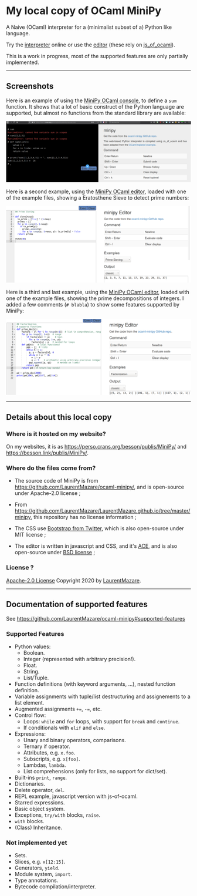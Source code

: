 # My local copy of OCaml MiniPy

A Naive (OCaml) interpreter for a (minimalist subset of a) Python like language.

Try the [interpreter](console.html) online or use the [editor](editor.html) (these rely on [js_of_ocaml](https://ocsigen.org/js_of_ocaml/3.5.1/manual/overview)).

This is a work in progress, most of the supported features are only partially implemented.

---

## Screenshots

Here is an example of using the [MiniPy OCaml console](https://perso.crans.org/besson/publis/MiniPy/console.html), to define a `sum` function. It shows that a lot of basic construct of the Python language are supported, but almost no functions from the standard library are available:

![Screenshot showing the use of MiniPy OCaml console (console.html)](./screenshots/screenshots_minipy_ocaml_1.png)

Here is a second example, using the [MiniPy OCaml editor](https://perso.crans.org/besson/publis/MiniPy/editor.html), loaded with one of the example files, showing a Eratosthene Sieve to detect prime numbers:

![Screenshot showing the use of MiniPy OCaml editor (editor.html)](./screenshots/screenshots_minipy_ocaml_2.png)

Here is a third and last example, using the [MiniPy OCaml editor](https://perso.crans.org/besson/publis/MiniPy/editor.html), loaded with one of the example files, showing the prime decompositions of integers. I added a few comments (`# blabla`) to show some features supported by MiniPy:

![Screenshot showing the use of MiniPy OCaml editor (editor.html)](./screenshots/screenshots_minipy_ocaml_3.png)

---

## Details about this local copy

### Where is it hosted on my website?

On my websites, it is as <https://perso.crans.org/besson/publis/MiniPy/> and <https://besson.link/publis/MiniPy/>.

### Where do the files come from?

- The source code of MiniPy is from <https://github.com/LaurentMazare/ocaml-minipy/>, and is open-source under Apache-2.0 license ;

- From <https://github.com/LaurentMazare/LaurentMazare.github.io/tree/master/minipy>, this repository has no license information ;

- The CSS use [Bootstrap from Twitter](https://github.com/twbs/bootstrap), which is also open-source under MIT license ;

- The editor is written in javascript and CSS, and it's [ACE](https://ace.c9.io/), and is also open-source under [BSD license](https://github.com/ajaxorg/ace) ;

### License ?
[Apache-2.0 License](https://github.com/LaurentMazare/ocaml-minipy/blob/master/LICENSE)
Copyright 2020 by [LaurentMazare](https://github.com/LaurentMazare/).

----

## Documentation of supported features

See <https://github.com/LaurentMazare/ocaml-minipy#supported-features>

### Supported Features

- Python values:
    - Boolean.
    - Integer (represented with arbitrary precision!).
    - Float.
    - String.
    - List/Tuple.
- Function definitions (with keyword arguments, ...), nested function definition.
- Variable assignments with tuple/list destructuring and assignements to a list element.
- Augmented assignments `+=`, `-=`, etc.
- Control flow:
    - Loops: `while` and `for` loops, with support for `break` and `continue`.
    - If conditionals with `elif` and `else`.
- Expressions:
    - Unary and binary operators, comparisons.
    - Ternary if operator.
    - Attributes, e.g. `x.foo`.
    - Subscripts, e.g. `x[foo]`.
    - Lambdas, `lambda`.
    - List comprehensions (only for lists, no support for dict/set).
- Built-ins `print`, `range`.
- Dictionaries.
- Delete operator, `del`.
- REPL example, javascript version with js-of-ocaml.
- Starred expressions.
- Basic object system.
- Exceptions, `try/with` blocks, `raise`.
- `with` blocks.
- (Class) Inheritance.

### Not implemented yet

- Sets.
- Slices, e.g. `x[12:15]`.
- Generators, `yield`.
- Module system, `import`.
- Type annotations.
- Bytecode compilation/interpreter.
